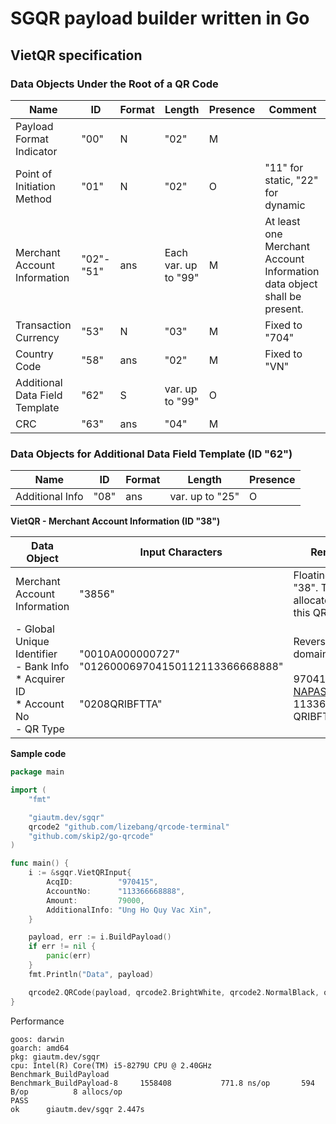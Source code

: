 # SGQR payload builder written in Go

## VietQR specification

### Data Objects Under the Root of a QR Code

| Name | ID | Format | Length | Presence | Comment |
| --- | --- | --- | --- | --- | --- |
| Payload Format Indicator | "00" | N | "02" | M
| Point of Initiation Method | "01" | N | "02" | O | "11" for static, "22" for dynamic
| Merchant Account Information | "02"-"51" | ans | Each var. up to "99" | M | At least one Merchant Account Information data object shall be present.
| Transaction Currency | "53" | N | "03" | M | Fixed to "704"
| Country Code | "58" | ans | "02" | M | Fixed to "VN"
| Additional Data Field Template | "62" | S | var. up to "99" | O 
| CRC | "63" | ans | "04" | M

### Data Objects for Additional Data Field Template (ID "62")

| Name | ID | Format | Length | Presence |
| --- | --- | --- | --- | --- |
| Additional Info | "08" | ans | var. up to "25" | O

**VietQR - Merchant Account Information (ID "38")**

| Data Object | Input Characters | Remarks|
| --- | --- | --- |
| Merchant Account Information | "3856" | Floating ID "38". This ID is allocated for this QR only
| - Global Unique Identifier<br/>- Bank Info<br/>	* Acquirer ID<br/>	* Account No<br/> - QR Type | "0010A000000727"<br/>"012600069704150112113366668888"<br/><br/><br/>"0208QRIBFTTA" | Reversed domain<br/><br/>970415 - [NAPAS Bin](https://www.sbv.gov.vn/webcenter/ShowProperty?nodeId=/UCMServer/SBV399939//idcPrimaryFile&revision=latestreleased)<br/>113366668888<br/>QRIBFTTA


**Sample code**

```go
package main

import (
	"fmt"

	"giautm.dev/sgqr"
	qrcode2 "github.com/lizebang/qrcode-terminal"
	"github.com/skip2/go-qrcode"
)

func main() {
	i := &sgqr.VietQRInput{
		AcqID:          "970415",
		AccountNo:      "113366668888",
		Amount:         79000,
		AdditionalInfo: "Ung Ho Quy Vac Xin",
	}

	payload, err := i.BuildPayload()
	if err != nil {
		panic(err)
	}
	fmt.Println("Data", payload)

	qrcode2.QRCode(payload, qrcode2.BrightWhite, qrcode2.NormalBlack, qrcode.Medium)
}
```

Performance
```
goos: darwin
goarch: amd64
pkg: giautm.dev/sgqr
cpu: Intel(R) Core(TM) i5-8279U CPU @ 2.40GHz
Benchmark_BuildPayload
Benchmark_BuildPayload-8   	 1558408	       771.8 ns/op	     594 B/op	       8 allocs/op
PASS
ok  	giautm.dev/sgqr	2.447s
```